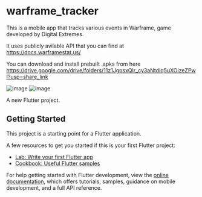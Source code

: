 # warframe_tracker


This is a mobile app that tracks various events in Warframe, game developed by Digital Extremes.

It uses publicly avilable API that you can find at https://docs.warframestat.us/

You can download and install prebuilt .apks from here https://drive.google.com/drive/folders/11z1JgpsxQIr_cy3aNtdIq5uXOizeZPwI?usp=share_link


![image](https://user-images.githubusercontent.com/23361087/230788677-b85f9265-a74a-49a5-b958-e956dfbbf277.png)
![image](https://user-images.githubusercontent.com/23361087/230788682-855be861-ad93-4bd4-a718-2df39d3eb0bd.png)


A new Flutter project.

## Getting Started

This project is a starting point for a Flutter application.

A few resources to get you started if this is your first Flutter project:

- [Lab: Write your first Flutter app](https://docs.flutter.dev/get-started/codelab)
- [Cookbook: Useful Flutter samples](https://docs.flutter.dev/cookbook)

For help getting started with Flutter development, view the
[online documentation](https://docs.flutter.dev/), which offers tutorials,
samples, guidance on mobile development, and a full API reference.
